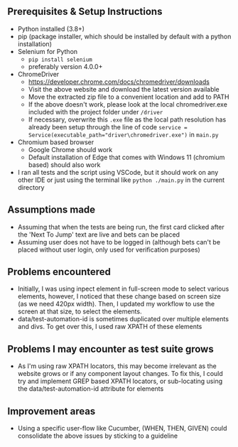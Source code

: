 ## Prerequisites & Setup Instructions
* Python installed (3.8+)
* pip (package installer, which should be installed by default with a python installation)
* Selenium for Python
    * `pip install selenium`
    * preferably version 4.0.0+
* ChromeDriver
    * https://developer.chrome.com/docs/chromedriver/downloads
    * Visit the above website and download the latest version available
    * Move the extracted zip file to a convenient location and add to PATH
    * If the above doesn't work, please look at the local chromedriver.exe included with the project folder under `/driver`
    * If necessary, overwrite this `.exe` file as the local path resolution has already been setup through the line of code 
        `service = Service(executable_path="driver\chromedriver.exe")`
        in `main.py`
* Chromium based browser
    * Google Chrome should work
    * Default installation of Edge that comes with Windows 11 (chromium based) should also work
* I ran all tests and the script using VSCode, but it should work on any other IDE or just using the terminal like `python ./main.py` in the current directory

## Assumptions made
* Assuming that when the tests are being run, the first card clicked after the 'Next To Jump' text are live and bets can be placed
* Assuming user does not have to be logged in (although bets can't be placed without user login, only used for verification purposes)

## Problems encountered
* Initially, I was using inpect element in full-screen mode to select various elements, however, I noticed that these change based on screen size (as we need 420px width). Then, I updated my workflow to use the screen at that size, to select the elements.
* data/test-automation-id is sometimes duplicated over multiple elements and divs. To get over this, I used raw XPATH of these elements

## Problems I may encounter as test suite grows
* As I'm using raw XPATH locators, this may become irrelevant as the website grows or if any component layout changes. To fix this, I could try and implement GREP based XPATH locators, or sub-locating using the data/test-automation-id attribute for elements

## Improvement areas
* Using a specific user-flow like Cucumber, (WHEN, THEN, GIVEN) could consolidate the above issues by sticking to a guideline